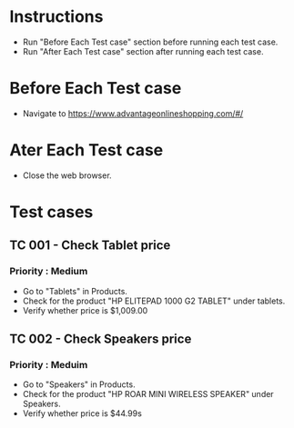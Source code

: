 # Instructions
- Run "Before Each Test case" section before running each test case.
- Run "After Each Test case" section after running each test case.

# Before Each Test case
- Navigate to https://www.advantageonlineshopping.com/#/

# Ater Each Test case
- Close the web browser.

# Test cases
## TC 001 - Check Tablet price
### Priority : Medium

- Go to "Tablets" in Products.
- Check for the product "HP ELITEPAD 1000 G2 TABLET" under tablets.
- Verify whether price is $1,009.00

## TC 002 - Check Speakers price
### Priority : Meduim
- Go to "Speakers" in Products.
- Check for the product "HP ROAR MINI WIRELESS SPEAKER" under Speakers.
- Verify whether price is $44.99s